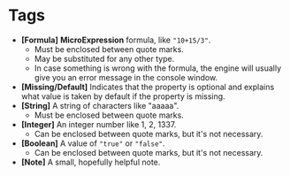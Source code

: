 # Tags


* __[Formula]__ __MicroExpression__ formula, like `"10+15/3"`.
	* Must be enclosed between quote marks.
	* May be substituted for any other type.
	* In case something is wrong with the formula, the engine will usually give you an error message in the console window.
* __[Missing/Default]__ Indicates that the property is optional and explains what value is taken by default if the property is missing.
* __[String]__ A string of characters like "aaaaa".
	* Must be enclosed between quote marks. 
* __[Integer]__ An integer number like 1, 2, 1337.
	* Can be enclosed between quote marks, but it's not necessary.
* __[Boolean]__ A value of `"true"` or `"false"`.
	* Can be enclosed between quote marks, but it's not necessary.
* __[Note]__ A small, hopefully helpful note.
 